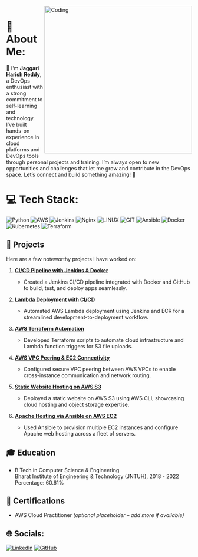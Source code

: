 

<img align="right" alt="Coding" width="400" src="https://cdn.dribbble.com/users/1447870/screenshots/6163011/media/1f5e3cc39ac05fb870293745d3ff1f56.gif">

# 💫 About Me:

👋 I'm **Jaggari Harish Reddy**, a DevOps enthusiast with a strong commitment to self-learning and technology. I’ve built hands-on experience in cloud platforms and DevOps tools through personal projects and training. I’m always open to new opportunities and challenges that let me grow and contribute in the DevOps space. Let’s connect and build something amazing! 🚀

# 💻 Tech Stack:
![Python](https://img.shields.io/badge/python-3670A0?style=for-the-badge&logo=python&logoColor=ffdd54)
![AWS](https://img.shields.io/badge/AWS-%23FF9900.svg?style=for-the-badge&logo=amazon-aws&logoColor=white)
![Jenkins](https://img.shields.io/badge/jenkins-%232C5263.svg?style=for-the-badge&logo=jenkins&logoColor=white)
![Nginx](https://img.shields.io/badge/nginx-%23009639.svg?style=for-the-badge&logo=nginx&logoColor=white)
![LINUX](https://img.shields.io/badge/Linux-FCC624?style=for-the-badge&logo=linux&logoColor=black)
![GIT](https://img.shields.io/badge/Git-fc6d26?style=for-the-badge&logo=git&logoColor=white)
![Ansible](https://img.shields.io/badge/ansible-%231A1918.svg?style=for-the-badge&logo=ansible&logoColor=white)
![Docker](https://img.shields.io/badge/docker-%230db7ed.svg?style=for-the-badge&logo=docker&logoColor=white)
![Kubernetes](https://img.shields.io/badge/kubernetes-%23326ce5.svg?style=for-the-badge&logo=kubernetes&logoColor=white)
![Terraform](https://img.shields.io/badge/terraform-%235835CC.svg?style=for-the-badge&logo=terraform&logoColor=white)

## 🚀 Projects

Here are a few noteworthy projects I have worked on:

1. **[CI/CD Pipeline with Jenkins & Docker](https://github.com/harshartz/Jenkins-CI-CD-Pipeline-with-Docker-and-GitHub.git)**  
   - Created a Jenkins CI/CD pipeline integrated with Docker and GitHub to build, test, and deploy apps seamlessly.

2. **[Lambda Deployment with CI/CD](https://github.com/harshartz/Lambda-Deployment-with-CICD-Pipeline.git)**  
   - Automated AWS Lambda deployment using Jenkins and ECR for a streamlined development-to-deployment workflow.

3. **[AWS Terraform Automation](https://github.com/harshartz/AWS-Terraform-Automation.git)**  
   - Developed Terraform scripts to automate cloud infrastructure and Lambda function triggers for S3 file uploads.

4. **[AWS VPC Peering & EC2 Connectivity](https://github.com/harshartz/AWS-VPC-Peering-and-EC2-Instance-Connectivity.git)**  
   - Configured secure VPC peering between AWS VPCs to enable cross-instance communication and network routing.

5. **[Static Website Hosting on AWS S3](https://github.com/harshartz/AWS-S3.git)**  
   - Deployed a static website on AWS S3 using AWS CLI, showcasing cloud hosting and object storage expertise.

6. **[Apache Hosting via Ansible on AWS EC2](https://github.com/harshartz/Ansible-Orchestrated-Apache-Web-Hosting-on-AWS-EC2.git)**  
   - Used Ansible to provision multiple EC2 instances and configure Apache web hosting across a fleet of servers.

## 🎓 Education
- B.Tech in Computer Science & Engineering  
  Bharat Institute of Engineering & Technology (JNTUH), 2018 - 2022  
  Percentage: 60.61%

## 📜 Certifications
- AWS Cloud Practitioner *(optional placeholder – add more if available)*

## 🌐 Socials:
[![LinkedIn](https://img.shields.io/badge/LinkedIn-%230077B5.svg?logo=linkedin&logoColor=white)](https://linkedin.com/in/your-link)
[![GitHub](https://img.shields.io/badge/GitHub-100000?logo=github&logoColor=white&style=for-the-badge)](https://github.com/your-username)
